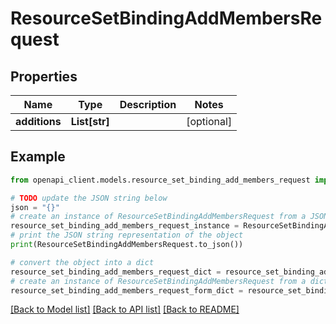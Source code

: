 # ResourceSetBindingAddMembersRequest


## Properties

Name | Type | Description | Notes
------------ | ------------- | ------------- | -------------
**additions** | **List[str]** |  | [optional] 

## Example

```python
from openapi_client.models.resource_set_binding_add_members_request import ResourceSetBindingAddMembersRequest

# TODO update the JSON string below
json = "{}"
# create an instance of ResourceSetBindingAddMembersRequest from a JSON string
resource_set_binding_add_members_request_instance = ResourceSetBindingAddMembersRequest.from_json(json)
# print the JSON string representation of the object
print(ResourceSetBindingAddMembersRequest.to_json())

# convert the object into a dict
resource_set_binding_add_members_request_dict = resource_set_binding_add_members_request_instance.to_dict()
# create an instance of ResourceSetBindingAddMembersRequest from a dict
resource_set_binding_add_members_request_form_dict = resource_set_binding_add_members_request.from_dict(resource_set_binding_add_members_request_dict)
```
[[Back to Model list]](../README.md#documentation-for-models) [[Back to API list]](../README.md#documentation-for-api-endpoints) [[Back to README]](../README.md)


